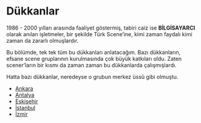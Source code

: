 # Dükkanlar

1986 - 2000 yılları arasında faaliyet göstermiş, tabiri caiz ise
**BİLGİSAYARCI** olarak anılan işletmeler, bir şekilde Türk Scene’ine,
kimi zaman faydalı kimi zaman da zararlı olmuşlardır.

Bu bölümde, tek tek tüm bu dükkanları anlatacağım. Bazı dükkanların,
efsane scene gruplarının kurulmasında çok büyük katkıları oldu. Zaten
scener’ların bir kısmı da zaman zaman bu dükkanlarda çalışmışlardı.

Hatta bazı dükkanlar, neredeyse o grubun merkez üssü gibi olmuştu.

* [Ankara](ankara/README.md)
* [Antalya](antalya/README.md)
* [Eskişehir](eskisehir/README.md)
* [İstanbul](istanbul/README.md)
* [İzmir](izmir/README.md)
